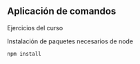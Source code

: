 ## Aplicación de comandos

Ejercicios del curso

Instalación de paquetes necesarios de node 

```
npm install
```
